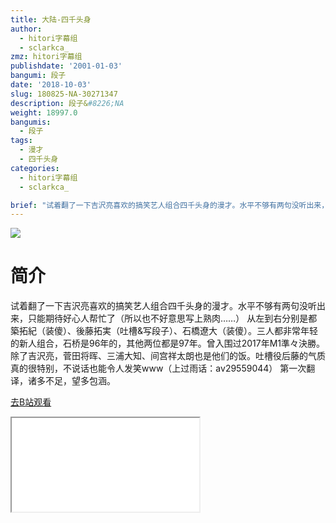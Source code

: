 ```yaml
---
title: 大陆-四千头身
author:
  - hitori字幕组
  - sclarkca_
zmz: hitori字幕组
publishdate: '2001-01-03'
bangumi: 段子
date: '2018-10-03'
slug: 180825-NA-30271347
description: 段子&#8226;NA
weight: 18997.0
bangumis:
  - 段子
tags:
  - 漫才
  - 四千头身
categories:
  - hitori字幕组
  - sclarkca_

brief: "试着翻了一下吉沢亮喜欢的搞笑艺人组合四千头身的漫才。水平不够有两句没听出来，只能期待好心人帮忙了（所以也不好意思写上熟肉……） 从左到右分别是都築拓紀（装傻）、後藤拓実（吐槽&写段子）、石橋遼大（装傻）。三人都非常年轻的新人组合，石桥是96年的，其他两位都是97年。曾入围过2017年M1準々決勝。除了吉沢亮，菅田将晖、三浦大知、间宫祥太朗也是他们的饭。吐槽役后藤的气质真的很特别，不说话也能令人发笑www（上过雨话：av29559044） 第一次翻译，诸多不足，望多包涵。"
---
```

![](https://i.imgur.com/iVy66Fr.jpg)
# 简介  
试着翻了一下吉沢亮喜欢的搞笑艺人组合四千头身的漫才。水平不够有两句没听出来，只能期待好心人帮忙了（所以也不好意思写上熟肉……）
从左到右分别是都築拓紀（装傻）、後藤拓実（吐槽&写段子）、石橋遼大（装傻）。三人都非常年轻的新人组合，石桥是96年的，其他两位都是97年。曾入围过2017年M1準々決勝。除了吉沢亮，菅田将晖、三浦大知、间宫祥太朗也是他们的饭。吐槽役后藤的气质真的很特别，不说话也能令人发笑www（上过雨话：av29559044）
第一次翻译，诸多不足，望多包涵。  

[去B站观看](https://www.bilibili.com/video/av30271347/)
<div class ="resp-container"><iframe class="testiframe" src="//player.bilibili.com/player.html?aid=30271347"", scrolling="no", allowfullscreen="true" > </iframe></div> 
